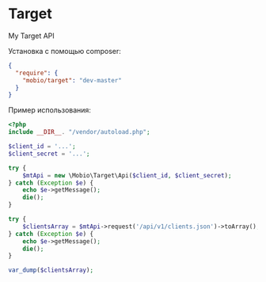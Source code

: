 # Target
My Target API

Установка с помощью composer:

```json
{
  "require": {
    "mobio/target": "dev-master"
  }
}
```

Пример использования:

```php
<?php
include __DIR__. "/vendor/autoload.php";

$client_id = '...';
$client_secret = '...';

try {
    $mtApi = new \Mobio\Target\Api($client_id, $client_secret);
} catch (Exception $e) {
    echo $e->getMessage();
    die();
}

try {
    $clientsArray = $mtApi->request('/api/v1/clients.json')->toArray();
} catch (Exception $e) {
    echo $e->getMessage();
    die();
}

var_dump($clientsArray);
```
